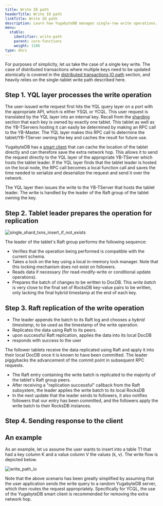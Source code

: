 ```yaml
---
title: Write IO path
headerTitle: Write IO path
linkTitle: Write IO path
description: Learn how YugabyteDB manages single-row write operations.
menu:
  stable:
    identifier: write-path
    parent: core-functions
    weight: 1186
type: docs
---
```


For purposes of simplicity, let us take the case of a single key write. The case of distributed
transactions where multiple keys need to be updated atomically is covered in the
[distributed transactions IO path](../../transactions/distributed-txns/) section,
and heavily relies on the single-tablet write path described here.

## Step 1. YQL layer processes the write operation

The user-issued write request first hits the YQL query layer on a port with the appropriate API, which is either YSQL or YCQL. This user request is translated by the YQL layer into an internal key.
Recall from the [sharding](../../concepts/sharding/) section that each key is owned
by exactly one tablet. This tablet as well as the YB-TServers hosting it can easily be determined by
making an RPC call to the YB-Master. The YQL layer makes this RPC call to determine the
tablet/YB-TServer owning the key and caches the result for future use.

YugabyteDB has a [smart client](../../../develop/client-drivers/java/) that can cache the location of the
tablet directly and can therefore save the extra network hop. This allows it to send the request
directly to the YQL layer of the appropriate YB-TServer which hosts the tablet leader. If the YQL
layer finds that the tablet leader is hosted on the local node, the RPC call becomes a local
function call and saves the time needed to serialize and deserialize the request and send it over
the network.

The YQL layer then issues the write to the YB-TServer that hosts the tablet leader. The write is
handled by the leader of the Raft group of the tablet owning the key.

## Step 2. Tablet leader prepares the operation for replication

![single_shard_txns_insert_if_not_exists](/images/architecture/txn/single_shard_txns_insert_if_not_exists.svg)

The leader of the tablet's Raft group performs the following sequence:

* Verifies that the operation being performed is compatible with the current schema.
* Takes a lock on the key using a local in-memory lock manager. Note that this locking mechanism
  does not exist on followers.
* Reads data if necessary (for read-modify-write or conditional update operations).
* Prepares the batch of changes to be written to DocDB. This *write batch* is very close to the
  final set of RocksDB key-value pairs to be written, only lacking the final hybrid timestamp
  at the end of each key.

## Step 3. Raft replication of the write operation

* The leader appends the batch to its Raft log and chooses a *hybrid timestamp*, to be used as the
  timestamp of the write operation.
* Replicates the data using Raft to its peers.
* upon successful Raft replication, applies the data into its local DocDB
* responds with success to the user

The follower tablets receive the data replicated using Raft and apply it into their local DocDB once
it is known to have been committed. The leader piggybacks the advancement of the commit point in subsequent RPC requests.

* The Raft entry containing the write batch is replicated to the majority of the tablet's Raft group peers.
* After receiving a "replication successful" callback from the Raft subsystem, the leader applies  the write batch to its local RocksDB
* In the next update that the leader sends to followers, it also notifies followers that our entry has been committed, and the followers apply the write batch to their RocksDB instances.

## Step 4. Sending response to the client

## An example

As an example, let us assume the user wants to insert into a table T1 that had a key column K and a value column V the values (k, v). The write flow is depicted below.

![write_path_io](/images/architecture/write_path_io.png)

Note that the above scenario has been greatly simplified by assuming that the user application sends the write query to a random YugabyteDB server, which then routes the request appropriately. Specifically for YCQL, the use of the YugabyteDB smart client is recommended for removing the extra network hop.
